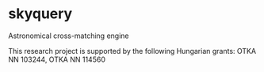# skyquery
Astronomical cross-matching engine

This research project is supported by the following Hungarian grants: OTKA NN 103244, OTKA NN 114560
